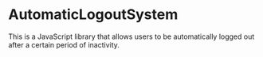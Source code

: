 # AutomaticLogoutSystem
This is a JavaScript library that allows users to be automatically logged out after a certain period of inactivity.
